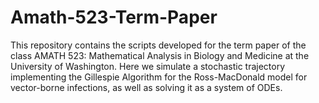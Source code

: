 # Amath-523-Term-Paper
This repository contains the scripts developed for the term paper of the class AMATH 523: Mathematical Analysis in Biology and Medicine at the University of Washington.
Here we simulate a stochastic trajectory implementing the Gillespie Algorithm for the Ross-MacDonald model for vector-borne infections, as well as solving it as a system of ODEs.
